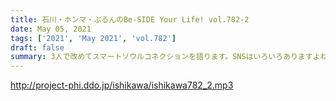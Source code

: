 ```yaml
---
title: 石川・ホンマ・ぶるんのBe-SIDE Your Life! vol.782-2
date: May 05, 2021
tags: ['2021', 'May 2021', 'vol.782']
draft: false
summary: 3人で改めてスマートソウルコネクションを語ります。SNSはいろいろありますよね･･･
---
```


http://project-phi.ddo.jp/ishikawa/ishikawa782_2.mp3

